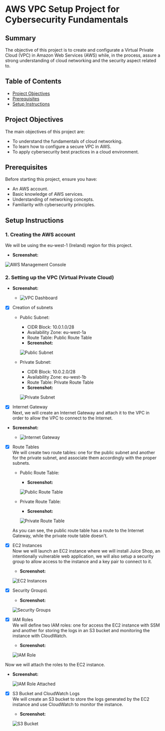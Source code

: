 # AWS VPC Setup Project for Cybersecurity Fundamentals

## Summary

The objective of this project is to create and configurate a Virtual Private Cloud (VPC) in Amazon Web Services (AWS) while, in the process, assure a strong understanding of cloud networking and the security aspect related to.

## Table of Contents

- [Project Objectives](#project-objectives)
- [Prerequisites](#prerequisites)
- [Setup Instructions](#setup-instructions)

## Project Objectives

The main objectives of this project are:
- To understand the fundamentals of cloud networking.
- To learn how to configure a secure VPC in AWS.
- To apply cybersecurity best practices in a cloud environment.

## Prerequisites

Before starting this project, ensure you have:
- An AWS account.
- Basic knowledge of AWS services.
- Understanding of networking concepts.
- Familiarity with cybersecurity principles.

## Setup Instructions

### 1. Creating the AWS account
We will be using the eu-west-1 (Ireland) region for this project.

- **Screenshot:**

![AWS Management Console](screenshots/Console%20Home.png)

### 2. Setting up the VPC (Virtual Private Cloud)

- **Screenshot:**

  - ![VPC Dashboard](screenshots/VPC%20dashboard.png)

- [x] Creation of subnets

  - Public Subnet:
    - CIDR Block: 10.0.1.0/28
    - Availability Zone: eu-west-1a
    - Route Table: Public Route Table
    - **Screenshot:**

    ![Public Subnet](screenshots/Public%20Subnet.png)

  - Private Subnet:
    - CIDR Block: 10.0.2.0/28
    - Availability Zone: eu-west-1b
    - Route Table: Private Route Table
    - **Screenshot:**

    ![Private Subnet](screenshots/Private%20Subnet.png)

- [x] Internet Gateway\
Next, we will create an Internet Gateway and attach it to the VPC in order to allow the VPC to connect to the Internet.
- **Screenshot:**

  - ![Internet Gateway](screenshots/Internet%20Gateway%20attached.png)

- [x] Route Tables\
We will create two route tables: one for the public subnet and another for the private subnet, and associate them accordingly with the proper subnets.

  - Public Route Table:
    - **Screenshot:**

    ![Public Route Table](screenshots/Public%20Route%20Table.png)

  - Private Route Table:
    - **Screenshot:**
    
    ![Private Route Table](screenshots/Private%20Route%20Table.png)

  As you can see, the public route table has a route to the Internet Gateway, while the private route table doesn't.
  
- [x] EC2 Instances\
Now we will launch an EC2 instance where we will install Juice Shop, an intentionally vulnerable web application, we will also setup a security group to allow access to the instance and a key pair to connect to it.

  - **Screenshot:**

  ![EC2 Instances](screenshots/EC2%20config.png)

- [x] Security Groups\

  - **Screenshot:**

  ![Security Groups](screenshots/Security%20Groups.png)

- [x] IAM Roles\
We will define two IAM roles: one for access the EC2 instance with SSM and another for storing the logs in an S3 bucket and monitoring the instance with CloudWatch.

  - **Screenshot:**

  ![IAM Role](screenshots/IAM%20Role.png)

Now we will attach the roles to the EC2 instance.

- **Screenshot:**

  ![IAM Role Attached](screenshots/IAM%20Role%20Attached.png)

- [x] S3 Bucket and CloudWatch Logs\
We will create an S3 bucket to store the logs generated by the EC2 instance and use CloudWatch to monitor the instance.

  - **Screenshot:**

  ![S3 Bucket](screenshots/S3%20Bucket.png)